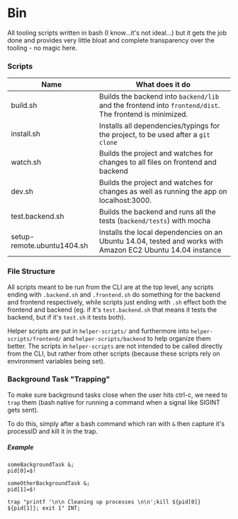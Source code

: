 # Bin

All tooling scripts written in bash (I know...it's not ideal...) but it gets
the job done and provides very little bloat and complete transparency over the
tooling - no magic here.

### Scripts

| Name                 | What does it do       |
| -------------------- | --------------------- |
| build.sh             | Builds the backend into `backend/lib` and the frontend into `frontend/dist`. The frontend is minimized. |
| install.sh           | Installs all dependencies/typings for the project, to be used after a `git clone` |
| watch.sh             | Builds the project and watches for changes to all files on frontend and backend |
| dev.sh               | Builds the project and watches for changes as well as running the app on localhost:3000. |
| test.backend.sh      | Builds the backend and runs all the tests (`backend/tests`) with mocha |
| setup-remote.ubuntu1404.sh | Installs the local dependencies on an Ubuntu 14.04, tested and works with Amazon EC2 Ubuntu 14.04 instance |

### File Structure

All scripts meant to be run from the CLI are at the top level, any scripts
ending with `.backend.sh` and `.frontend.sh` do something for the backend and
frontend respectively, while scripts just ending with `.sh` effect both the
frontend and backend (eg. if it's `test.backend.sh` that means it tests the
backend, but if it's `test.sh` it tests both).

Helper scripts are put in `helper-scripts/` and furthermore into
`helper-scripts/frontend/` and `helper-scripts/backend` to help organize them
better. The scripts in `helper-scripts` are not intended to be called directly
from the CLI, but rather from other scripts (because these scripts rely on
environment variables being set).

### Background Task "Trapping"

To make sure background tasks close when the user hits ctrl-c, we need to `trap`
them (bash native for running a command when a signal like SIGINT gets sent).

To do this, simply after a bash command which ran with `&` then capture it's
processID and kill it in the trap.

##### Example

```
someBackgroundTask &;
pid[0]=$!

someOtherBackgroundTask &;
pid[1]=$!

trap "printf '\n\n Cleaning up processes \n\n';kill ${pid[0]} ${pid[1]}; exit 1" INT;
```
